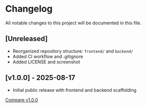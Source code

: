 # Changelog

All notable changes to this project will be documented in this file.

## [Unreleased]
- Reorganized repository structure: `frontend/` and `backend/`
- Added CI workflow and .gitignore
- Added LICENSE and screenshot

## [v1.0.0] - 2025-08-17
- Initial public release with frontend and backend scaffolding

[Compare v1.0.0](https://github.com/Anshc22/ecommerce-scraper/compare/v0.0.0...v1.0.0)
